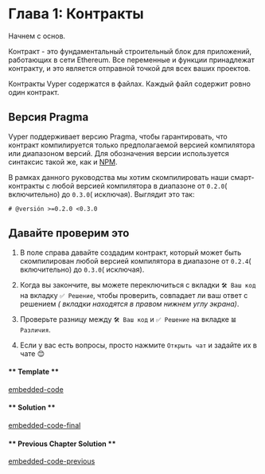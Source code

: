 <!-- Add translation for the following page: https://vyper.fun/#/1/contract_structure
Do NOT change the code below. The below code runs the code editor -->

# Глава 1: Контракты

Начнем с основ.

Контракт - это фундаментальный строительный блок для приложений, работающих в сети Ethereum. Все переменные и функции принадлежат контракту, и это является отправной точкой для всех ваших проектов.

Контракты Vyper содержатся в файлах. Каждый файл содержит ровно один контракт.

## Версия Pragma

Vyper поддерживает версию Pragma, чтобы гарантировать, что контракт компилируется только предполагаемой версией компилятора или диапазоном версий. Для обозначения версии используется синтаксис такой же, как и [NPM](https://docs.npmjs.com/about-semantic-versioning).

В рамках данного руководства мы хотим скомпилировать наши смарт-контракты с любой версией компилятора в диапазоне от `0.2.0`( включительно) до `0.3.0`( исключая). Выглядит это так:

```vyper
# @versión >=0.2.0 <0.3.0
```

## Давайте проверим это

1. В поле справа давайте создадим контракт, который может быть скомпилирован любой версией компилятора в диапазоне от `0.2.4`( включительно) до `0.3.0`( исключая).

2. Когда вы закончите, вы можете переключиться с вкладки `🛠 Ваш код` на вкладку `✅ Решение`, чтобы проверить, совпадает ли ваш ответ с решением _( вкладки находятся в правом нижнем углу экрана)_.

3. Проверьте разницу между `🛠 Ваш код` и `✅ Решение` на вкладке `𝌡 Различия`.

4. Если у вас есть вопросы, просто нажмите `Открыть чат` и задайте их в чате 😊

<!-- tabs:start -->

#### ** Template **

[embedded-code](../../assets/1/1.1-template-code.vy ':include :type=code embed-template')

#### ** Solution **

[embedded-code-final](../../assets/1/1.1-finished-code.vy ':include :type=code embed-final')

#### ** Previous Chapter Solution **

[embedded-code-previous](../../assets/1/1.0-finished-code.vy ':include :type=code embed-previous')

<!-- tabs:end -->

